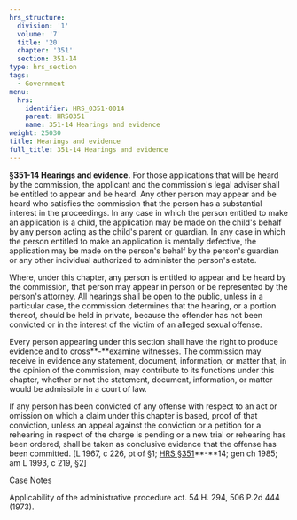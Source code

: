```yaml
---
hrs_structure:
  division: '1'
  volume: '7'
  title: '20'
  chapter: '351'
  section: 351-14
type: hrs_section
tags:
  - Government
menu:
  hrs:
    identifier: HRS_0351-0014
    parent: HRS0351
    name: 351-14 Hearings and evidence
weight: 25030
title: Hearings and evidence
full_title: 351-14 Hearings and evidence
---
```

**§351-14 Hearings and evidence.** For those applications that will be heard by the commission, the applicant and the commission's legal adviser shall be entitled to appear and be heard. Any other person may appear and be heard who satisfies the commission that the person has a substantial interest in the proceedings. In any case in which the person entitled to make an application is a child, the application may be made on the child's behalf by any person acting as the child's parent or guardian. In any case in which the person entitled to make an application is mentally defective, the application may be made on the person's behalf by the person's guardian or any other individual authorized to administer the person's estate.

Where, under this chapter, any person is entitled to appear and be heard by the commission, that person may appear in person or be represented by the person's attorney. All hearings shall be open to the public, unless in a particular case, the commission determines that the hearing, or a portion thereof, should be held in private, because the offender has not been convicted or in the interest of the victim of an alleged sexual offense.

Every person appearing under this section shall have the right to produce evidence and to cross**-**examine witnesses. The commission may receive in evidence any statement, document, information, or matter that, in the opinion of the commission, may contribute to its functions under this chapter, whether or not the statement, document, information, or matter would be admissible in a court of law.

If any person has been convicted of any offense with respect to an act or omission on which a claim under this chapter is based, proof of that conviction, unless an appeal against the conviction or a petition for a rehearing in respect of the charge is pending or a new trial or rehearing has been ordered, shall be taken as conclusive evidence that the offense has been committed. [L 1967, c 226, pt of §1; [HRS §351](/title-20/chapter-351/section-351/)**-**14; gen ch 1985; am L 1993, c 219, §2]

Case Notes

Applicability of the administrative procedure act. 54 H. 294, 506 P.2d 444 (1973).